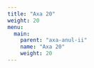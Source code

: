```yaml
---
title: "Axa 20"
weight: 20
menu:
  main:
    parent: "axa-anul-ii"
    name: "Axa 20"
    weight: 20
---
```

